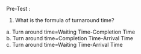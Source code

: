 Pre-Test :<br>
1. What is the formula of turnaround time?<br>

 a. Turn around time=Waiting Time-Completion Time<br>
 b. Turn around time=Completion Time-Arrival Time<br>
 c. Turn around time=Waiting Time-Arrival Time<br>
